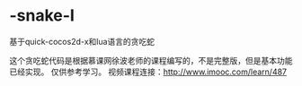 # -snake-I
基于quick-cocos2d-x和lua语言的贪吃蛇

这个贪吃蛇代码是根据慕课网徐波老师的课程编写的，不是完整版，但是基本功能已经实现。
仅供参考学习。
视频课程连接：http://www.imooc.com/learn/487


